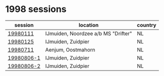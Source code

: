 # 1998 sessions

| session | location | country |
|---|---|---|
| [19980111]() | IJmuiden, Noordzee a/b MS "Drifter" | NL |
| [19980125]() | IJmuiden, Zuidpier | NL |
| [19980711]() | Aenjum, Oostmahorn | NL |
| [19980806-1]() | IJmuiden, Zuidpier | NL |
| [19980806-2]() | IJmuiden, Zuidpier | NL |
